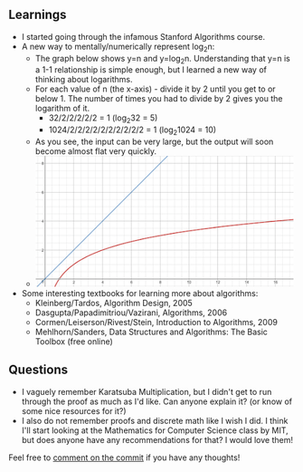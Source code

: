 ## Learnings

- I started going through the infamous Stanford Algorithms course.
- A new way to mentally/numerically represent log<sub>2</sub>n:
  - The graph below shows y=n and y=log<sub>2</sub>n. Understanding that y=n is a 1-1 relationship is simple enough, but I learned a new way of thinking about logarithms.
  - For each value of n (the x-axis) - divide it by 2 until you get to or below 1. The number of times you had to divide by 2 gives you the logarithm of it.
    - 32/2/2/2/2/2 = 1 (log<sub>2</sub>32 = 5)
    - 1024/2/2/2/2/2/2/2/2/2/2 = 1 (log<sub>2</sub>1024 = 10)
  - As you see, the input can be very large, but the output will soon become almost flat very quickly.
  - ![logn](/images/logn.png)
- Some interesting textbooks for learning more about algorithms:
  - Kleinberg/Tardos, Algorithm Design, 2005
  - Dasgupta/Papadimitriou/Vazirani, Algorithms, 2006
  - Cormen/Leiserson/Rivest/Stein, Introduction to Algorithms, 2009
  - Mehlhorn/Sanders, Data Structures and Algorithms: The Basic Toolbox (free online)

## Questions

- I vaguely remember Karatsuba Multiplication, but I didn't get to run through the proof as much as I'd like. Can anyone explain it? (or know of some nice resources for it?)
- I also do not remember proofs and discrete math like I wish I did. I think I'll start looking at the Mathematics for Computer Science class by MIT, but does anyone have any recommendations for that? I would love them!  


Feel free to [comment on the commit](https://github.com/kgibilterra/rc-learnings/commit/4cdfa7749cfa03f8c706f083f2955977606d9583) if you have any thoughts!
